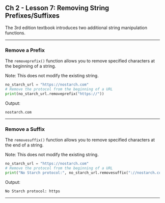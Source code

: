 ## Ch 2 - Lesson 7: Removing String Prefixes/Suffixes

The 3rd edition textbook introduces two additional string manipulation 
functions.

---

### Remove a Prefix

The `removeprefix()` function allows you to remove specified characters at 
the beginning of a string.

Note: This does not modify the existing string.

```python
no_starch_url = "https://nostarch.com"
# Remove the protocol from the beginning of a URL
print(no_starch_url.removeprefix("https://"))
```

Output:

```
nostarch.com
```

---

### Remove a Suffix

The `removesuffix()` function allows you to remove specified characters at 
the end of a string.

Note: This does not modify the existing string.

```python
no_starch_url = "https://nostarch.com"
# Remove the protocol from the beginning of a URL
print("No Starch protocol:", no_starch_url.removesuffix("://nostarch.com"))
```

Output:

```
No Starch protocol: https
```

---
